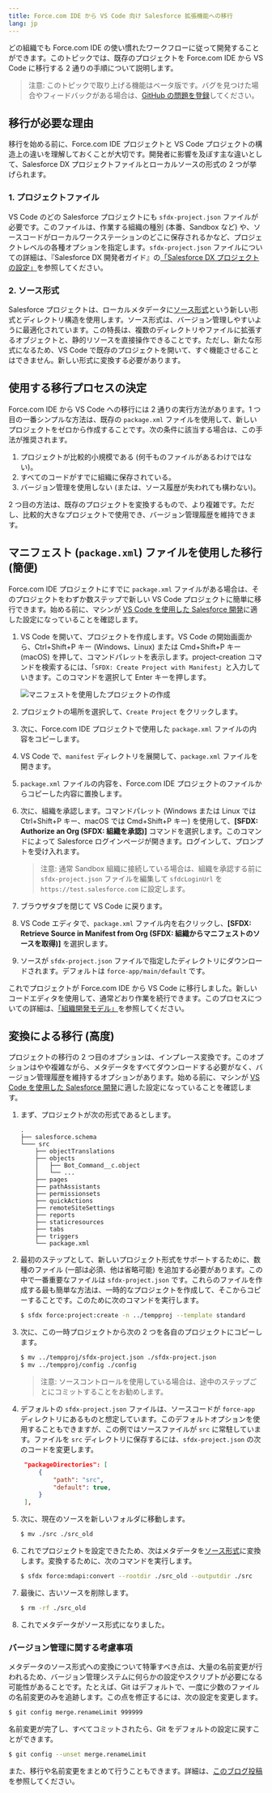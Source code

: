 ```yaml
---
title: Force.com IDE から VS Code 向け Salesforce 拡張機能への移行
lang: jp
---
```


どの組織でも Force.com IDE の使い慣れたワークフローに従って開発することができます。このトピックでは、既存のプロジェクトを Force.com IDE から VS Code に移行する 2 通りの手順について説明します。

> 注意: このトピックで取り上げる機能はベータ版です。バグを見つけた場合やフィードバックがある場合は、[GitHub の問題を登録](./jp/bugs-and-feedback)してください。

## 移行が必要な理由

移行を始める前に、Force.com IDE プロジェクトと VS Code プロジェクトの構造上の違いを理解しておくことが大切です。開発者に影響を及ぼす主な違いとして、Salesforce DX プロジェクトファイルとローカルソースの形式の 2 つが挙げられます。

### 1. プロジェクトファイル

VS Code のどの Salesforce プロジェクトにも `sfdx-project.json` ファイルが必要です。このファイルは、作業する組織の種別 \(本番、Sandbox など\) や、ソースコードがローカルワークステーションのどこに保存されるかなど、プロジェクトレベルの各種オプションを指定します。`sfdx-project.json` ファイルについての詳細は、『Salesforce DX 開発者ガイド』の[「Salesforce DX プロジェクトの設定」](https://developer.salesforce.com/docs/atlas.en-us.sfdx_dev.meta/sfdx_dev/sfdx_dev_ws_config.htm)を参照してください。

### 2. ソース形式

Salesforce プロジェクトは、ローカルメタデータに[ソース形式](./jp/user-guide/source-format)という新しい形式とディレクトリ構造を使用します。ソース形式は、バージョン管理しやすいように最適化されています。この特長は、複数のディレクトリやファイルに拡張するオブジェクトと、静的リソースを直接操作できることです。ただし、新たな形式になるため、VS Code で既存のプロジェクトを開いて、すぐ機能させることはできません。新しい形式に変換する必要があります。

## 使用する移行プロセスの決定

Force.com IDE から VS Code への移行には 2 通りの実行方法があります。1 つ目の一番シンプルな方法は、既存の `package.xml` ファイルを使用して、新しいプロジェクトをゼロから作成することです。次の条件に該当する場合は、この手法が推奨されます。

1. プロジェクトが比較的小規模である \(何千ものファイルがあるわけではない\)。
2. すべてのコードがすでに組織に保存されている。
3. バージョン管理を使用しない \(または、ソース履歴が失われても構わない\)。

2 つ目の方法は、既存のプロジェクトを変換するもので、より複雑です。ただし、比較的大きなプロジェクトで使用でき、バージョン管理履歴を維持できます。

## マニフェスト \(`package.xml`\) ファイルを使用した移行 \(簡便\)

Force.com IDE プロジェクトにすでに `package.xml` ファイルがある場合は、そのプロジェクトをわずか数ステップで新しい VS Code プロジェクトに簡単に移行できます。始める前に、マシンが [VS Code を使用した Salesforce 開発](./getting-started/install)に適した設定になっていることを確認します。

1. VS Code を開いて、プロジェクトを作成します。VS Code の開始画面から、Ctrl+Shift+P キー \(Windows、Linux\) または Cmd+Shift+P キー \(macOS\) を押して、コマンドパレットを表示します。project-creation コマンドを検索するには、「`SFDX: Create Project with Manifest`」と入力していきます。このコマンドを選択して Enter キーを押します。

   ![マニフェストを使用したプロジェクトの作成](./jp/images/create-project-with-manifest.png)

1. プロジェクトの場所を選択して、`Create Project` をクリックします。
1. 次に、Force.com IDE プロジェクトで使用した `package.xml` ファイルの内容をコピーします。
1. VS Code で、`manifest` ディレクトリを展開して、`package.xml` ファイルを開きます。
1. `package.xml` ファイルの内容を、Force.com IDE プロジェクトのファイルからコピーした内容に置換します。
1. 次に、組織を承認します。コマンドパレット \(Windows または Linux では Ctrl+Shift+P キー、macOS では Cmd+Shift+P キー\) を使用して、**[SFDX: Authorize an Org \(SFDX: 組織を承認\)]** コマンドを選択します。このコマンドによって Salesforce ログインページが開きます。ログインして、プロンプトを受け入れます。

   > 注意: 通常 Sandbox 組織に接続している場合は、組織を承認する前に `sfdx-project.json` ファイルを編集して `sfdcLoginUrl` を `https://test.salesforce.com` に設定します。

1. ブラウザタブを閉じて VS Code に戻ります。
1. VS Code エディタで、`package.xml` ファイル内を右クリックし、**[SFDX: Retrieve Source in Manifest from Org \(SFDX: 組織からマニフェストのソースを取得\)]** を選択します。
1. ソースが `sfdx-project.json` ファイルで指定したディレクトリにダウンロードされます。デフォルトは `force-app/main/default` です。

これでプロジェクトが Force.com IDE から VS Code に移行しました。新しいコードエディタを使用して、通常どおり作業を続行できます。このプロセスについての詳細は、[「組織開発モデル」](./jp/user-guide/org-development-model)を参照してください。

## 変換による移行 \(高度\)

プロジェクトの移行の 2 つ目のオプションは、インプレース変換です。このオプションはやや複雑ながら、メタデータをすべてダウンロードする必要がなく、バージョン管理履歴を維持するオプションがあります。始める前に、マシンが [VS Code を使用した Salesforce 開発](./jp/getting-started/install)に適した設定になっていることを確認します。

1. まず、プロジェクトが次の形式であるとします。

   ```text
   .
   ├── salesforce.schema
   └─── src
       ├── objectTranslations
       ├── objects
       │   ├── Bot_Command__c.object
       │   └── ...
       ├── pages
       ├── pathAssistants
       ├── permissionsets
       ├── quickActions
       ├── remoteSiteSettings
       ├── reports
       ├── staticresources
       ├── tabs
       ├── triggers
       └── package.xml
   ```

1. 最初のステップとして、新しいプロジェクト形式をサポートするために、数種のファイル \(一部は必須、他は省略可能\) を追加する必要があります。この中で一番重要なファイルは `sfdx-project.json` です。これらのファイルを作成する最も簡単な方法は、一時的なプロジェクトを作成して、そこからコピーすることです。このために次のコマンドを実行します。

   ```bash
   $ sfdx force:project:create -n ../tempproj --template standard
   ```

1. 次に、この一時プロジェクトから次の 2 つを各自のプロジェクトにコピーします。

   ```bash
   $ mv ../tempproj/sfdx-project.json ./sfdx-project.json
   $ mv ../tempproj/config ./config
   ```

   > 注意: ソースコントロールを使用している場合は、途中のステップごとにコミットすることをお勧めします。

1. デフォルトの `sfdx-project.json` ファイルは、ソースコードが `force-app` ディレクトリにあるものと想定しています。このデフォルトオプションを使用することもできますが、この例ではソースファイルが `src` に常駐しています。ファイルを `src` ディレクトリに保存するには、`sfdx-project.json` の次のコードを変更します。

   ```json
    "packageDirectories": [
        {
            "path": "src",
            "default": true,
        }
    ],
   ```

1. 次に、現在のソースを新しいフォルダに移動します。

   ```bash
   $ mv ./src ./src_old
   ```

1. これでプロジェクトを設定できたため、次はメタデータを[ソース形式](./jp/user-guide/source-format)に変換します。変換するために、次のコマンドを実行します。


    ```bash
    $ sfdx force:mdapi:convert --rootdir ./src_old --outputdir ./src
    ```

1. 最後に、古いソースを削除します。

   ```bash
   $ rm -rf ./src_old
   ```

1. これでメタデータがソース形式になりました。

### バージョン管理に関する考慮事項

メタデータのソース形式への変換について特筆すべき点は、大量の名前変更が行われるため、バージョン管理システムに何らかの設定やスクリプトが必要になる可能性があることです。たとえば、Git はデフォルトで、一度に少数のファイルの名前変更のみを追跡します。この点を修正するには、次の設定を変更します。

```bash
$ git config merge.renameLimit 999999
```

名前変更が完了し、すべてコミットされたら、Git をデフォルトの設定に戻すことができます。

```bash
$ git config --unset merge.renameLimit
```

また、移行や名前変更をまとめて行うこともできます。詳細は、[このブログ投稿](https://ntotten.com/2018/05/11/convert-metadata-to-source-format-while-maintain-git-history/)を参照してください。
